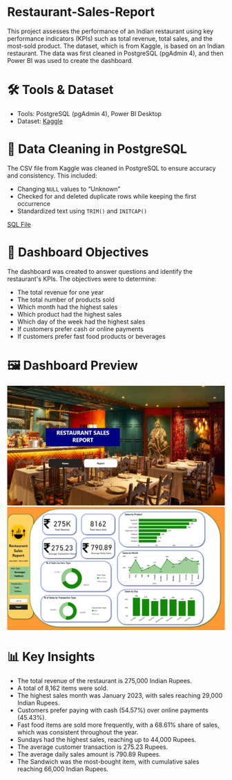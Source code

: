 # Restaurant-Sales-Report

This project assesses the performance of an Indian restaurant using key performance indicators (KPIs) such as total revenue, total sales, and the most-sold product. The dataset, which is from Kaggle, is based on an Indian restaurant. The data was first cleaned in PostgreSQL (pgAdmin 4), and then Power BI was used to create the dashboard.

# 🛠️ Tools & Dataset
- Tools: PostgreSQL (pgAdmin 4), Power BI Desktop
-	Dataset: [Kaggle](https://www.kaggle.com/datasets/rajatsurana979/fast-food-sales-report)

# 🧹 Data Cleaning in PostgreSQL
The CSV file from Kaggle was cleaned in PostgreSQL to ensure accuracy and consistency. This included:
-	Changing `NULL` values to “Unknown”
-	Checked for and deleted duplicate rows while keeping the first occurrence
-	Standardized text using `TRIM()` and `INITCAP()`

[SQL File](Restaurant%20Sales%20Report.sql)


# 🎯 Dashboard Objectives
The dashboard was created to answer questions and identify the restaurant's KPIs. The objectives were to determine:
-	The total revenue for one year
-	The total number of products sold 
-	Which month had the highest sales 
-	Which product had the highest sales 
-	Which day of the week had the highest sales 
-	If customers prefer cash or online payments 
-	If customers prefer fast food products or beverages

# 🖼️ Dashboard Preview
![Dashboard Page 1](Dashboard_Page%201.png)
![Dashboard Page 2](Dashboard_Page%202.png)


# 📊 Key Insights
-	The total revenue of the restaurant is 275,000 Indian Rupees.
-	A total of 8,162 items were sold.
-	The highest sales month was January 2023, with sales reaching 29,000 Indian Rupees.
-	Customers prefer paying with cash (54.57%) over online payments (45.43%).
-	 Fast food items are sold more frequently, with a 68.61% share of sales, which was consistent throughout the year.
-	Sundays had the highest sales, reaching up to 44,000 Rupees.
-	The average customer transaction is 275.23 Rupees.
-	The average daily sales amount is 790.89 Rupees.
-	The Sandwich was the most-bought item, with cumulative sales reaching 66,000 Indian Rupees.

